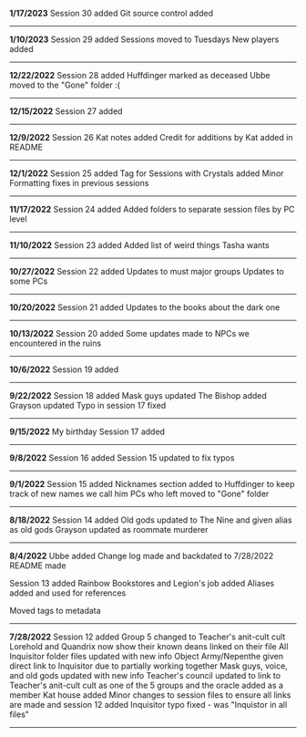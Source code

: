 **1/17/2023**
Session 30 added
Git source control added

---
**1/10/2023**
Session 29 added
Sessions moved to Tuesdays
New players added

---
**12/22/2022**
Session 28 added
Huffdinger marked as deceased
Ubbe moved to the "Gone" folder :(

---
**12/15/2022**
Session 27 added

---
**12/9/2022**
Session 26 Kat notes added
Credit for additions by Kat added in README

---
**12/1/2022**
Session 25 added
Tag for Sessions with Crystals added
Minor Formatting fixes in previous sessions

---
**11/17/2022**
Session 24 added
Added folders to separate session files by PC level

---
**11/10/2022**
Session 23 added
Added list of weird things Tasha wants

---
**10/27/2022**
Session 22 added
Updates to must major groups
Updates to some PCs

---
**10/20/2022**
Session 21 added
Updates to the books about the dark one

---
**10/13/2022**
Session 20 added
Some updates made to NPCs we encountered in the ruins

---
**10/6/2022**
Session 19 added

---
**9/22/2022**
Session 18 added
Mask guys updated
The Bishop added
Grayson updated
Typo in session 17 fixed

---
**9/15/2022**
My birthday
Session 17 added

---
**9/8/2022**
Session 16 added
Session 15 updated to fix typos

---

**9/1/2022**
Session 15 added
Nicknames section added to Huffdinger to keep track of new names we call him
PCs who left moved to "Gone" folder

---

**8/18/2022**
Session 14 added
Old gods updated to The Nine and given alias as old gods
Grayson updated as roommate murderer

---
**8/4/2022**
Ubbe added
Change log made and backdated to 7/28/2022
README made

Session 13 added
Rainbow Bookstores and Legion's job added
Aliases added and used for references 

Moved tags to metadata

---
**7/28/2022**
Session 12 added
Group 5 changed to Teacher's anit-cult cult 
Lorehold and Quandrix now show their known deans linked on their file 
All Inquisitor folder files updated with new info 
Object Army/Nepenthe given direct link to Inquisitor due to partially working together 
Mask guys, voice, and old gods updated with new info Teacher's council updated to link to 
Teacher's anit-cult cult as one of the 5 groups and the oracle added as a member 
Kat house added 
Minor changes to session files to ensure all links are made and session 12 added 
Inquisitor typo fixed - was "Inquistor in all files"

---